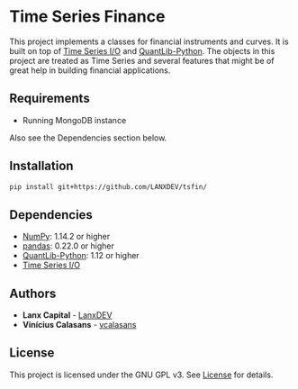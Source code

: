 # Time Series Finance

This project implements a classes for financial instruments and curves. It is built on top of
[Time Series I/O](https://github.com/LANXDEV/tsio) and [QuantLib-Python](https://www.quantlib.org/). The objects in this
project are treated as Time Series and several features that might be of great help in building financial applications.

## Requirements
- Running MongoDB instance

Also see the Dependencies section below.

## Installation

```sh
pip install git+https://github.com/LANXDEV/tsfin/
```

## Dependencies
- [NumPy](https://www.numpy.org): 1.14.2 or higher
- [pandas](https://pandas.pydata.org/): 0.22.0 or higher
- [QuantLib-Python](https://www.quantlib.org/install/windows-python.shtml): 1.12 or higher
- [Time Series I/O](https://github.com/LANXDEV/tsio)


## Authors
* **Lanx Capital** - [LanxDEV](https://github.com/LANXDEV)
* **Vinícius Calasans** - [vcalasans](https://github.com/vcalasans)


## License

This project is licensed under the GNU GPL v3. See [License](LICENSE) for details.
